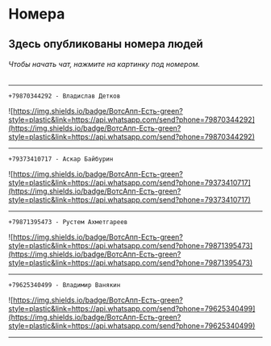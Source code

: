 # Номера
## Здесь опубликованы номера людей
###### Чтобы начать чат, нажмите на картинку под номером.

___

```
+79870344292 - Владислав Детков
```


![https://img.shields.io/badge/ВотсАпп-Есть-green?style=plastic&link=https://api.whatsapp.com/send?phone=79870344292](https://img.shields.io/badge/ВотсАпп-Есть-green?style=plastic&link=https://api.whatsapp.com/send?phone=79870344292)

___

```
+79373410717 - Аскар Байбурин
```


![https://img.shields.io/badge/ВотсАпп-Есть-green?style=plastic&link=https://api.whatsapp.com/send?phone=79373410717](https://img.shields.io/badge/ВотсАпп-Есть-green?style=plastic&link=https://api.whatsapp.com/send?phone=79373410717)

___

```
+79871395473 - Рустем Ахметгареев
```


![https://img.shields.io/badge/ВотсАпп-Есть-green?style=plastic&link=https://api.whatsapp.com/send?phone=79871395473](https://img.shields.io/badge/ВотсАпп-Есть-green?style=plastic&link=https://api.whatsapp.com/send?phone=79871395473)

___

```
+79625340499 - Владимир Ванякин
```


![https://img.shields.io/badge/ВотсАпп-Есть-green?style=plastic&link=https://api.whatsapp.com/send?phone=79625340499](https://img.shields.io/badge/ВотсАпп-Есть-green?style=plastic&link=https://api.whatsapp.com/send?phone=79625340499)

___
